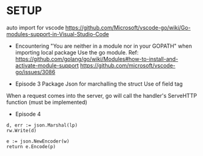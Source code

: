 # SETUP

auto import for vscode https://github.com/Microsoft/vscode-go/wiki/Go-modules-support-in-Visual-Studio-Code

* Encountering "You are neither in a module nor in your GOPATH" when importing local package
Use the go module.
Ref: https://github.com/golang/go/wiki/Modules#how-to-install-and-activate-module-support
     https://github.com/microsoft/vscode-go/issues/3086

* Episode 3
Package Json for marchalling the struct
Use of field tag

When a request comes into the server, go will call the handler's ServeHTTP function (must be implemented)

* Episode 4

```
d, err := json.Marshal(lp)
rw.Write(d)

e := json.NewEncoder(w)
return e.Encode(p)
```


